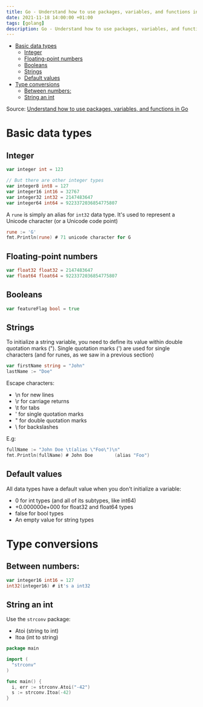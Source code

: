 ```yaml
---
title: Go - Understand how to use packages, variables, and functions in Go (I) - Basic data types
date: 2021-11-18 14:00:00 +01:00
tags: [golang]
description: Go - Understand how to use packages, variables, and functions in Go (I) - Basic data types
---
```


- [Basic data types](#basic-data-types)
  - [Integer](#integer)
  - [Floating-point numbers](#floating-point-numbers)
  - [Booleans](#booleans)
  - [Strings](#strings)
  - [Default values](#default-values)
- [Type conversions](#type-conversions)
  - [Between numbers:](#between-numbers)
  - [String an int](#string-an-int)

Source: [Understand how to use packages, variables, and functions in Go](https://docs.microsoft.com/en-us/learn/modules/go-variables-functions-packages/)

# Basic data types

## Integer

```go
var integer int = 123

// But there are other integer types
var integer8 int8 = 127
var integer16 int16 = 32767
var integer32 int32 = 2147483647
var integer64 int64 = 9223372036854775807
```

A `rune` is simply an alias for `int32` data type. It's used to represent a Unicode character (or a Unicode code point)

```go
rune := 'G'
fmt.Println(rune) # 71 unicode character for G
```

## Floating-point numbers

```go
var float32 float32 = 2147483647
var float64 float64 = 9223372036854775807
```

## Booleans

```go
var featureFlag bool = true
```

## Strings

To initialize a string variable, you need to define its value within double quotation marks ("). Single quotation marks (') are used for single characters (and for runes, as we saw in a previous section)

```go
var firstName string = "John"
lastName := "Doe"
```

Escape characters:
- \n for new lines
- \r for carriage returns
- \t for tabs
- \' for single quotation marks
- \" for double quotation marks
- \\ for backslashes


E.g:
```go
fullName := "John Doe \t(alias \"Foo\")\n"
fmt.Println(fullName) # John Doe        (alias "Foo")
```

## Default values

All data types have a default value when you don't initialize a variable:

- 0 for int types (and all of its subtypes, like int64)
- +0.000000e+000 for float32 and float64 types
- false for bool types
- An empty value for string types

# Type conversions

## Between numbers:

```go
var integer16 int16 = 127
int32(integer16) # it's a int32
```

## String an int
Use the `strconv` package:
- Atoi (string to int)
- Itoa (int to string)

```go
package main

import (
  "strconv"
)

func main() {
  i, err := strconv.Atoi("-42")
  s := strconv.Itoa(-42)
}
```
